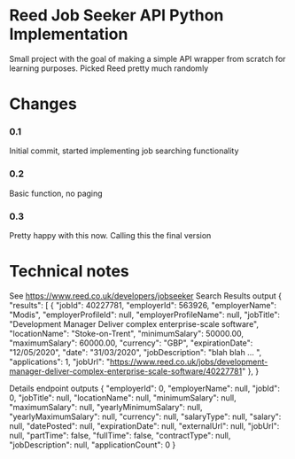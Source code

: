# Reed Job Seeker API Python Implementation
Small project with the goal of making a simple API wrapper from scratch for learning purposes. 
Picked Reed pretty much randomly

# Changes
### 0.1 
Initial commit, started implementing job searching functionality 

### 0.2
Basic function, no paging 

### 0.3 
Pretty happy with this now. Calling this the final version

# Technical notes 
See https://www.reed.co.uk/developers/jobseeker 
Search Results output
{
    "results": [
        {
            "jobId": 40227781,
            "employerId": 563926,
            "employerName": "Modis",
            "employerProfileId": null,
            "employerProfileName": null,
            "jobTitle": "Development Manager  Deliver complex enterprise-scale software",
            "locationName": "Stoke-on-Trent",
            "minimumSalary": 50000.00,
            "maximumSalary": 60000.00,
            "currency": "GBP",
            "expirationDate": "12/05/2020",
            "date": "31/03/2020",
            "jobDescription": "blah blah ... ",
            "applications": 1,
            "jobUrl": "https://www.reed.co.uk/jobs/development-manager-deliver-complex-enterprise-scale-software/40227781"
        },
}

Details endpoint outputs
{
    "employerId": 0,
    "employerName": null,
    "jobId": 0,
    "jobTitle": null,
    "locationName": null,
    "minimumSalary": null,
    "maximumSalary": null,
    "yearlyMinimumSalary": null,
    "yearlyMaximumSalary": null,
    "currency": null,
    "salaryType": null,
    "salary": null,
    "datePosted": null,
    "expirationDate": null,
    "externalUrl": null,
    "jobUrl": null,
    "partTime": false,
    "fullTime": false,
    "contractType": null,
    "jobDescription": null,
    "applicationCount": 0
}
